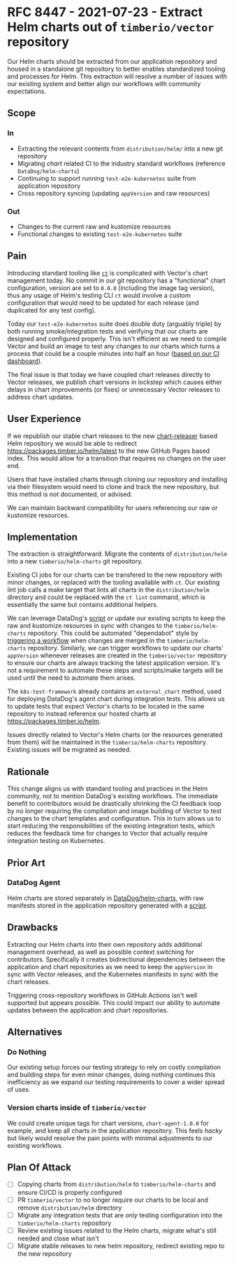 # RFC 8447 - 2021-07-23 - Extract Helm charts out of `timberio/vector` repository

Our Helm charts should be extracted from our application repository and housed in a standalone git repository to better
enables standardized tooling and processes for Helm. This extraction will resolve a number of issues with our existing
system and better align our workflows with community expectations.

## Scope

### In

- Extracting the relevant contents from `distribution/helm/` into a new git repository
- Migrating _chart_ related CI to the industry standard workflows (reference `DataDog/helm-charts`)
- Continuing to support running `test-e2e-kubernetes` suite from application repository
- Cross repository syncing (updating `appVersion` and raw resources)

### Out

- Changes to the current raw and kustomize resources
- Functional changes to existing `test-e2e-kubernetes` suite

## Pain

Introducing standard tooling like [`ct`](https://github.com/helm/chart-testing) is complicated with Vector's chart management
today. No commit in our git repository has a "functional" chart configuration, version are set to `0.0.0` (including the image
tag version), thus any usage of Helm's testing CLI `ct` would involve a custom configuration that would need to be updated for
each release (and duplicated for any test config).

Today our `test-e2e-kubernetes` suite does double duty (arguably triple) by both running smoke/integration tests and verifying
that our charts are designed and configured properly. This isn't efficient as we need to compile Vector and build an image to
test any changes to our charts which turns a process that could be a couple minutes into half an hour ([based on our CI dashboard](https://app.datadoghq.com/metric/explorer?from_ts=1627251689494&to_ts=1627445043208&live=false&tile_size=l&exp_metric=gh.actions.workflow_job.execution_secs.99percentile&exp_scope=conclusion%3Asuccess%2Cworkflow%3Ak8s_e2e_suite&exp_group=workflow&exp_agg=max&exp_row_type=metric#workflow:test_suite)).

The final issue is that today we have coupled chart releases directly to Vector releases, we publish chart versions in lockstep
which causes either delays in chart improvements (or fixes) or unnecessary Vector releases to address chart updates.

## User Experience

If we republish our stable chart releases to the new [chart-releaser](https://github.com/helm/chart-releaser) based Helm repository
we would be able to redirect https://packages.timber.io/helm/latest to the new GitHub Pages based index. This would allow for a
transition that requires no changes on the user end.

Users that have installed charts through cloning our repository and installing via their filesystem would need to clone and track
the new repository, but this method is not documented, or advised.

We can maintain backward compatibility for users referencing our raw or kustomize resources.

## Implementation

The extraction is straightforward. Migrate the contents of `distribution/helm` into a new `timberio/helm-charts` git repository.

Existing CI jobs for our charts can be transfered to the new repository with minor changes, or replaced with the tooling available
with `ct`. Our existing lint job calls a make target that lints all charts in the `distribution/helm` directory and could be replaced
with the `ct lint` command, which is essentially the same but contains additional helpers.

We can leverage DataDog's [script](https://github.com/DataDog/datadog-agent/blob/main/Dockerfiles/manifests/generate.sh) or update our
existing scripts to keep the raw and kustomize resources in sync with changes to the `timberio/helm-charts` repository. This could be
automated "dependabot" style by [triggering a workflow](https://docs.github.com/en/actions/reference/events-that-trigger-workflows#manual-events)
when changes are merged in the `timberio/helm-charts` repository. Similarly, we can trigger workflows to update our charts' `appVersion`
whenever releases are created in the `timberio/vector` repository to ensure our charts are always tracking the latest application version.
It's not a requirement to automate these steps and scripts/make targets will be used until the need to automate them arises.

The `k8s-test-framework` already contains an `external_chart` method, used for deploying DataDog's agent chart during integration tests.
This allows us to update tests that expect Vector's charts to be located in the same repository to instead reference our hosted charts
at https://packages.timber.io/helm.

Issues directly related to Vector's Helm charts (or the resources generated from them) will be maintained in the `timberio/helm-charts`
repository. Existing issues will be migrated as needed.

## Rationale

This change aligns us with standard tooling and practices in the Helm community, not to mention DataDog's existing workflows. The
immediate benefit to contributors would be drastically shrinking the CI feedback loop by no longer requiring the compilation and image
building of Vector to test changes to the chart templates and configuration. This in turn allows us to start reducing the responsibilities
of the existing integration tests, which reduces the feedback time for changes to Vector that actually require integration testing on Kubernetes.

## Prior Art

### DataDog Agent

Helm charts are stored separately in [DataDog/helm-charts](https://github.com/DataDog/helm-charts), with raw manifests
stored in the application repository generated with a [script](https://github.com/DataDog/datadog-agent/blob/main/Dockerfiles/manifests/generate.sh).

## Drawbacks

Extracting our Helm charts into their own repository adds additional management overhead, as well as possible context
switching for contributors. Specifically it creates bidirectional dependencies between the application and chart repositories
as we need to keep the `appVersion` in sync with Vector releases, and the Kubernetes manifests in sync with the chart releases.

Triggering cross-repository workflows in GitHub Actions isn't well supported but appears possible. This could impact our
ability to automate updates between the application and chart repositories.

## Alternatives

### Do Nothing

Our existing setup forces our testing strategy to rely on costly compilation and building steps for even minor changes,
doing nothing continues this inefficiency as we expand our testing requirements to cover a wider spread of uses.

### Version charts inside of `timberio/vector`

We could create unique tags for chart versions, `chart-agent-1.0.0` for example, and keep all charts in the application
repository. This feels _hacky_ but likely would resolve the pain points with minimal adjustments to our existing workflows.

## Plan Of Attack

- [ ] Copying charts from `distribution/helm` to `timberio/helm-charts` and ensure CI/CD is properly configured
- [ ] PR `timberio/vector` to no longer require our charts to be local and remove `distribution/helm` directory
- [ ] Migrate any integration tests that are _only_ testing configuration into the `timberio/helm-charts` repository
- [ ] Review existing issues related to the Helm charts, migrate what's still needed and close what isn't
- [ ] Migrate stable releases to new helm repository, redirect existing repo to the new repository
